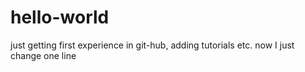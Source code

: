 # hello-world
just getting first experience in git-hub, adding tutorials etc.
now I just change one line
